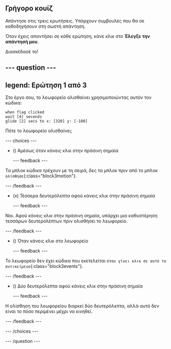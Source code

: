 ## Γρήγορο κουίζ

Απάντησε στις τρεις ερωτήσεις. Υπάρχουν συμβουλές που θα σε καθοδηγήσουν στη σωστή απάντηση.

Όταν έχεις απαντήσει σε κάθε ερώτηση, κάνε κλικ στο **Έλεγξε την απάντησή μου**.

Διασκέδασέ το!

--- question ---
---
legend: Ερώτηση 1 από 3
---

Στο έργο σου, το λεωφορείο ολισθαίνει χρησιμοποιώντας αυτόν τον κώδικα:

```blocks3
when flag clicked 
wait [4] seconds
glide [2] secs to x: [320] y: [-100]
```

Πότε το λεωφορείο ολισθαίνει;

--- choices ---

- () Αμέσως όταν κάνεις κλικ στην πράσινη σημαία

  --- feedback ---

Τα μπλοκ κώδικα τρέχουν με τη σειρά, δες τα μπλοκ πριν από το μπλοκ `ολίσθησε`{:class="block3motion"}.

  --- /feedback ---

- (x) Τέσσερα δευτερόλεπτα αφού κάνεις κλικ στην πράσινη σημαία

  --- feedback ---

Ναι. Αφού κάνεις κλικ στην πράσινη σημαία, υπάρχει μια καθυστέρηση τεσσάρων δευτερολέπτων πριν ολισθήσει το λεωφορείο.

  --- /feedback ---

- () Όταν κάνεις κλικ στο λεωφορείο

  --- feedback ---

Το λεωφορείο δεν έχει κώδικα που εκετελείται `όταν γίνει κλικ σε αυτό το αντικείμενο`{:class="block3events"}.

  --- /feedback ---

- () Δύο δευτερόλεπτα αφού κάνεις κλικ στην πράσινη σημαία

  --- feedback ---

Η ολίσθηση του λεωφορείου διαρκεί δύο δευτερόλεπτα, αλλά αυτό δεν είναι το πόσο περιμένει μέχρι να κινηθεί.

  --- /feedback ---

--- /choices ---

--- /question ---

